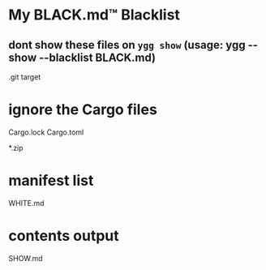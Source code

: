 # My BLACK.md™ Blacklist
## dont show these files on `ygg show` (usage: ygg --show --blacklist BLACK.md)

.git
target

# ignore the Cargo files
Cargo.lock
Cargo.toml 

*.zip

# manifest list
WHITE.md

# contents output
SHOW.md